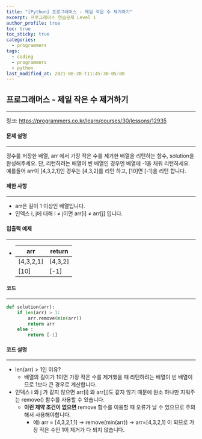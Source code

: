 ```yaml
---
title: "[Python] 프로그래머스 - 제일 작은 수 제거하기"
excerpt: 프로그래머스 연습문제 Level 1
author_profile: true
toc: true
toc_sticky: true
categories: 
  - programmers
tags:
  - coding
  - programmers
  - python
last_modified_at: 2021-08-28-T11:45:30-05:00
---
```




## 프로그래머스 - 제일 작은 수 제거하기

***

링크: <https://programmers.co.kr/learn/courses/30/lessons/12935>



#### 문제 설명

***

정수를 저장한 배열, arr 에서 가장 작은 수를 제거한 배열을 리턴하는 함수, solution을 완성해주세요. 단, 리턴하려는 배열이 빈 배열인 경우엔 배열에 -1을 채워 리턴하세요. 예를들어 arr이 [4,3,2,1]인 경우는 [4,3,2]를 리턴 하고, [10]면 [-1]을 리턴 합니다.



#### 제한 사항

***

- arr은 길이 1 이상인 배열입니다.
- 인덱스 i, j에 대해 i ≠ j이면 arr[i] ≠ arr[j] 입니다.



#### 입출력 예제

***

- | arr       | return  |
  | --------- | ------- |
  | [4,3,2,1] | [4,3,2] |
  | [10]      | [-1]    |



#### 코드

***

```python
def solution(arr):
    if len(arr) > 1:
        arr.remove(min(arr))
        return arr
    else :
        return [-1]
```



#### 코드 설명

***

- len(arr) > 1인 이유?
  - 배열의 길이가 1이면 가장 작은 수를 제거했을 때 리턴하려는 배열이 빈 배열이므로 1보다 큰 경우로 계산합니다.
- 인덱스 i 와 j 가 같지 않으면 arr[i] 와 arr[j]도 같지 않기 때문에 원소 하나만 지워주는 remove() 함수를 사용할 수 있습니다.
  - **이런 제약 조건이 없으면** remove 함수를 이용할 때 오류가 날 수 있으므로 주의해서 사용해야합니다.
    - 예) arr = [4,3,2,1,1] -> remove(min(arr)) -> arr=[4,3,2,1] 이 되므로 가장 작은 수인 1이 제거가 다 되지 않습니다.